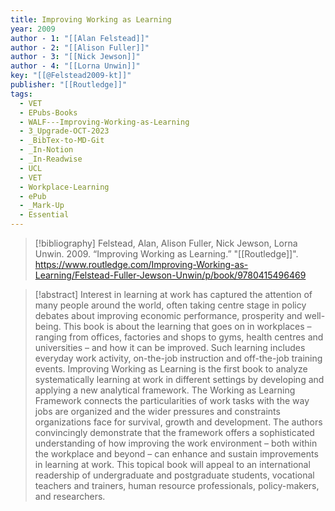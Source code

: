 ```yaml
---
title: Improving Working as Learning
year: 2009
author - 1: "[[Alan Felstead]]"
author - 2: "[[Alison Fuller]]"
author - 3: "[[Nick Jewson]]"
author - 4: "[[Lorna Unwin]]"
key: "[[@Felstead2009-kt]]"
publisher: "[[Routledge]]"
tags:
  - VET
  - EPubs-Books
  - WALF---Improving-Working-as-Learning
  - 3_Upgrade-OCT-2023
  - _BibTex-to-MD-Git
  - _In-Notion
  - _In-Readwise
  - UCL
  - VET
  - Workplace-Learning
  - ePub
  - _Mark-Up
  - Essential
---
```


> [!bibliography]
> Felstead, Alan, Alison Fuller, Nick Jewson, Lorna Unwin. 2009. “Improving Working as Learning.” "[[Routledge]]". https://www.routledge.com/Improving-Working-as-Learning/Felstead-Fuller-Jewson-Unwin/p/book/9780415496469

> [!abstract]
> Interest in learning at work has captured the attention of many people around the world, often taking centre stage in policy debates about improving economic performance, prosperity and well-being. This book is about the learning that goes on in workplaces – ranging from offices, factories and shops to gyms, health centres and universities – and how it can be improved. Such learning includes everyday work activity, on-the-job instruction and off-the-job training events. Improving Working as Learning is the first book to analyze systematically learning at work in different settings by developing and applying a new analytical framework. The Working as Learning Framework connects the particularities of work tasks with the way jobs are organized and the wider pressures and constraints organizations face for survival, growth and development. The authors convincingly demonstrate that the framework offers a sophisticated understanding of how improving the work environment – both within the workplace and beyond – can enhance and sustain improvements in learning at work. This topical book will appeal to an international readership of undergraduate and postgraduate students, vocational teachers and trainers, human resource professionals, policy-makers, and researchers.